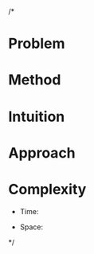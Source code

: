 /*
# Problem


# Method


# Intuition
<!-- Describe your first thoughts on how to solve this problem. -->

# Approach
<!-- Describe your approach to solving the problem. -->

# Complexity
- Time:
<!-- Add your time complexity here, e.g. $$O(n)$$ -->

- Space:
<!-- Add your space complexity here, e.g. $$O(n)$$ -->
*/